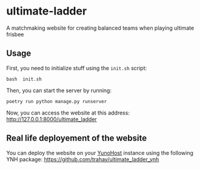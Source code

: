 # ultimate-ladder
A matchmaking website for creating balanced teams when playing ultimate frisbee


## Usage

First, you need to initialize stuff using the `init.sh` script:
```
bash  init.sh 
```

Then, you can start the server by running:
```
poetry run python manage.py runserver
```

Now, you can access the website at this address: http://127.0.0.1:8000/ultimate_ladder

## Real life deployement of the website

You can deploy the website on your [YunoHost](https://yunohost.org/#/) instance using the following YNH package: https://github.com/trahay/ultimate_ladder_ynh 
